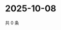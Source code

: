 # 2025-10-08

共 0 条

<!-- BEGIN ZHIHUQUESTIONS -->
<!-- 最后更新时间 Wed Oct 08 2025 16:16:16 GMT+0800 (China Standard Time) -->

<!-- END ZHIHUQUESTIONS -->
